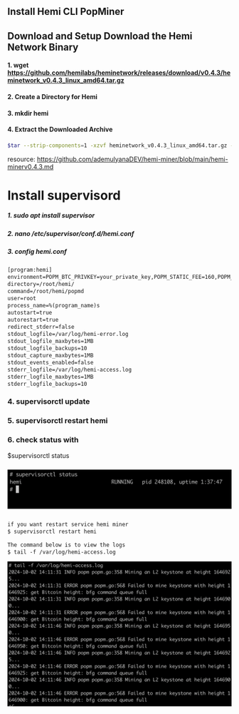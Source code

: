## **Install Hemi CLI PopMiner** 

## Download and Setup Download the Hemi Network Binary

#### 1. wget https://github.com/hemilabs/heminetwork/releases/download/v0.4.3/heminetwork_v0.4.3_linux_amd64.tar.gz
#### 2. Create a Directory for Hemi
#### 3. mkdir hemi
#### 4. Extract the Downloaded Archive
```sh
$tar --strip-components=1 -xzvf heminetwork_v0.4.3_linux_amd64.tar.gz -C hemi
```
resource: https://github.com/ademulyanaDEV/hemi-miner/blob/main/hemi-minerv0.4.3.md

# Install supervisord 

##### 1. sudo apt install supervisor
##### 2. nano /etc/supervisor/conf.d/hemi.conf
##### 3. config hemi.conf
####
```
[program:hemi]
environment=POPM_BTC_PRIVKEY=your_private_key,POPM_STATIC_FEE=160,POPM_BFG_URL=wss://testnet.rpc.hemi.network/v1/ws/public
directory=/root/hemi/
command=/root/hemi/popmd
user=root
process_name=%(program_name)s
autostart=true
autorestart=true
redirect_stderr=false
stdout_logfile=/var/log/hemi-error.log
stdout_logfile_maxbytes=1MB
stdout_logfile_backups=10
stdout_capture_maxbytes=1MB
stdout_events_enabled=false
stderr_logfile=/var/log/hemi-access.log
stderr_logfile_maxbytes=1MB
stderr_logfile_backups=10
```
### 4. supervisorctl update
### 5. supervisorctl restart hemi
### 6. check status with 
   $supervisorctl status
###  
![screenshot](image.png)
###
```
if you want restart service hemi miner 
$ supervisorctl restart hemi
``` 
```
The command below is to view the logs 
$ tail -f /var/log/hemi-access.log
```
![screenshot](logs-hemi.png)

